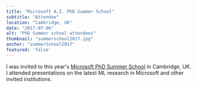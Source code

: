 ```yaml
---
title: "Microsoft A.I. PhD Summer School"
subtitle: "Attendee"
location: "Cambridge, UK"
date: "2017-07-06"
alt: "PhD Summer school attendees"
thumbnail: "summerschool2017.jpg"
anchor: "summerSchool2017"
featured: 'false'
---
```

I was invited to this year's [Microsoft PhD Summer School](https://www.microsoft.com/en-us/research/event/ai-summer-school-2017/) in Cambridge, UK. I attended presentations on the latest ML research in Microsoft and other invited institutions.